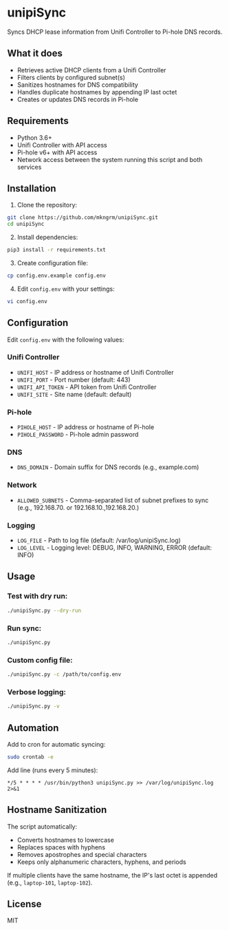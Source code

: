 # unipiSync

Syncs DHCP lease information from Unifi Controller to Pi-hole DNS records.

## What it does

- Retrieves active DHCP clients from a Unifi Controller
- Filters clients by configured subnet(s)
- Sanitizes hostnames for DNS compatibility
- Handles duplicate hostnames by appending IP last octet
- Creates or updates DNS records in Pi-hole

## Requirements

- Python 3.6+
- Unifi Controller with API access
- Pi-hole v6+ with API access
- Network access between the system running this script and both services

## Installation

1. Clone the repository:
```bash
git clone https://github.com/mkngrm/unipiSync.git
cd unipiSync
```

2. Install dependencies:
```bash
pip3 install -r requirements.txt
```

3. Create configuration file:
```bash
cp config.env.example config.env
```

4. Edit `config.env` with your settings:
```bash
vi config.env
```

## Configuration

Edit `config.env` with the following values:

### Unifi Controller
- `UNIFI_HOST` - IP address or hostname of Unifi Controller
- `UNIFI_PORT` - Port number (default: 443)
- `UNIFI_API_TOKEN` - API token from Unifi Controller
- `UNIFI_SITE` - Site name (default: default)

### Pi-hole
- `PIHOLE_HOST` - IP address or hostname of Pi-hole
- `PIHOLE_PASSWORD` - Pi-hole admin password

### DNS
- `DNS_DOMAIN` - Domain suffix for DNS records (e.g., example.com)

### Network
- `ALLOWED_SUBNETS` - Comma-separated list of subnet prefixes to sync (e.g., 192.168.70. or 192.168.10.,192.168.20.)

### Logging
- `LOG_FILE` - Path to log file (default: /var/log/unipiSync.log)
- `LOG_LEVEL` - Logging level: DEBUG, INFO, WARNING, ERROR (default: INFO)

## Usage

### Test with dry run:
```bash
./unipiSync.py --dry-run
```

### Run sync:
```bash
./unipiSync.py
```

### Custom config file:
```bash
./unipiSync.py -c /path/to/config.env
```

### Verbose logging:
```bash
./unipiSync.py -v
```

## Automation

Add to cron for automatic syncing:

```bash
sudo crontab -e
```

Add line (runs every 5 minutes):
```
*/5 * * * * /usr/bin/python3 unipiSync.py >> /var/log/unipiSync.log 2>&1
```

## Hostname Sanitization

The script automatically:
- Converts hostnames to lowercase
- Replaces spaces with hyphens
- Removes apostrophes and special characters
- Keeps only alphanumeric characters, hyphens, and periods

If multiple clients have the same hostname, the IP's last octet is appended (e.g., `laptop-101`, `laptop-102`).

## License

MIT
